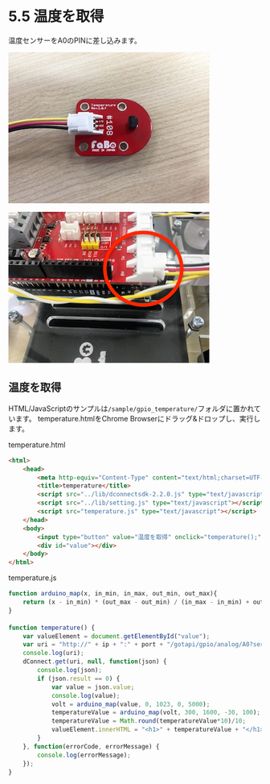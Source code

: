 # 5.5 温度を取得

温度センサーをA0のPINに差し込みます。

![](../img/temperature001.jpg)

![](../img/temperature002.png)

## 温度を取得

HTML/JavaScriptのサンプルは`/sample/gpio_temperature/`フォルダに置かれています。
temperature.htmlをChrome Browserにドラッグ&ドロップし、実行します。

temperature.html

```html
<html>
    <head>
        <meta http-equiv="Content-Type" content="text/html;charset=UTF-8">
        <title>temperature</title>
        <script src="../lib/dconnectsdk-2.2.0.js" type="text/javascript"></script>
        <script src="../lib/setting.js" type="text/javascript"></script>
        <script src="temperature.js" type="text/javascript"></script>
    </head>
    <body>
        <input type="button" value="温度を取得" onclick="temperature();"/><br />
        <div id="value"></div>
    </body>
</html>

```

temperature.js

```javascript
function arduino_map(x, in_min, in_max, out_min, out_max){
    return (x - in_min) * (out_max - out_min) / (in_max - in_min) + out_min;
}

function temperature() {
    var valueElement = document.getElementById("value");
    var uri = "http://" + ip + ":" + port + "/gotapi/gpio/analog/A0?serviceId=" + faboId;
    console.log(uri);
    dConnect.get(uri, null, function(json) {
        console.log(json);
        if (json.result == 0) {
            var value = json.value;
            console.log(value);
            volt = arduino_map(value, 0, 1023, 0, 5000);
            temperatureValue = arduino_map(volt, 300, 1600, -30, 100);
            temperatureValue = Math.round(temperatureValue*10)/10;
            valueElement.innerHTML = "<h1>" + temperatureValue + "</h1>";
        }
    }, function(errorCode, errorMessage) {
        console.log(errorMessage);
    });
}

```
